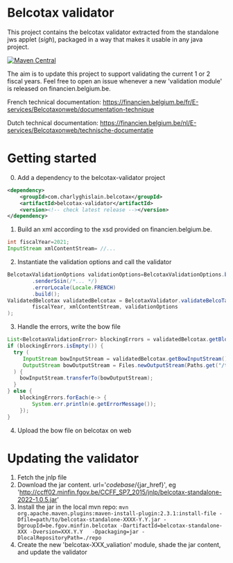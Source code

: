 # Belcotax validator

This project contains the belcotax validator extracted from the standalone jws applet (*sigh*), packaged in a way that makes it
usable in any java project.

[![Maven Central](https://img.shields.io/maven-central/v/com.charlyghislain.belcotax/belcotax-validator)](https://search.maven.org/search?q=g:com.charlyghislain.belcotax%20a:belcotax-validator)


The aim is to update this project to support validating the current 1 or 2 fiscal years. Feel free to open an issue whenever a new 'validation module'
is released on financien.belgium.be.

French technical documentation: https://financien.belgium.be/fr/E-services/Belcotaxonweb/documentation-technique

Dutch technical documentation: https://financien.belgium.be/nl/E-services/Belcotaxonweb/technische-documentatie

# Getting started

0. Add a dependency to the belcotax-validator project

```xml
<dependency>
    <groupId>com.charlyghislain.belcotax</groupId>
    <artifactId>belcotax-validator</artifactId>
    <version><!-- check latest release --></version>
</dependency>
```

1. Build an xml according to the xsd provided on financien.belgium.be.

```java
int fiscalYear=2021;
InputStream xmlContentStream= //...
```

2. Instantiate the validation options and call the validator

```java
BelcotaxValidationOptions validationOptions=BelcotaxValidationOptions.builder()
        .senderSsin(/*... */)
        .errorLocale(Locale.FRENCH)
        .build();
ValidatedBelcotax validatedBelcotax = BelcotaxValidator.validateBelcoTaxXml(
        fiscalYear, xmlContentStream, validationOptions
);
```

3. Handle the errors, write the bow file

```java
List<BelcotaxValidationError> blockingErrors = validatedBelcotax.getBlockingErrors();
if (blockingErrors.isEmpty()) {
  try (
     InputStream bowInputStream = validatedBelcotax.getBowInputStream();
     OutputStream bowOutputStream = Files.newOutputStream(Paths.get("/tmp/belcotax.bow"));
  ) {
    bowInputStream.transferTo(bowOutputStream);
  }
} else {
    blockingErrors.forEach(e-> {
        System.err.println(e.getErrorMessage());
    });
}
```

4. Upload the bow file on belcotax on web


# Updating the validator

1. Fetch the jnlp file
2. Download the jar content. url='${codebase}/${jar_href}', eg 'http://ccff02.minfin.fgov.be/CCFF_SP7_2015/jnlp/belcotax-standalone-2022-1.0.5.jar'
3. Install the jar in the local mvn repo: ` mvn org.apache.maven.plugins:maven-install-plugin:2.3.1:install-file -Dfile=path/to/belcotax-standalone-XXXX-Y.Y.jar -DgroupId=be.fgov.minfin.belcotax -DartifactId=belcotax-standalone-XXX -Dversion=XXX.Y.Y   -Dpackaging=jar -DlocalRepositoryPath=./repo `
4. Create the new 'belcotax-XXX_valiation' module, shade the jar content, and update the validator 
